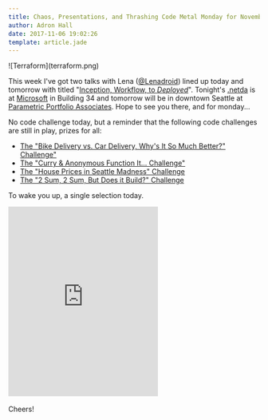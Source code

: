 ```yaml
---
title: Chaos, Presentations, and Thrashing Code Metal Monday for November, 6th 2017
author: Adron Hall
date: 2017-11-06 19:02:26
template: article.jade
---
```

<div class="image float-right">
    ![Terraform](terraform.png)
</div>

This week I've got two talks with Lena ([@Lenadroid](https://twitter.com/lenadroid)) lined up today and tomorrow with titled "[Inception, Workflow, to $Deployed$](http://blog.adron.me/talks/inception-workflow-deployed/)". Tonight's [.netda](https://www.meetup.com/NET-Developers-Association-Eastside/events/242573024/) is at [Microsoft](https://www.microsoft.com) in Building 34 and tomorrow will be in downtown Seattle at [Parametric Portfolio Associates](https://www.meetup.com/NET-Developers-Association-Westside/events/242573016/). Hope to see you there, and for monday...

<span class="more"></span>

No code challenge today, but a reminder that the following code challenges are still in play, prizes for all:

* [The "Bike Delivery vs. Car Delivery, Why's It So Much Better?" Challenge"](/articles/thrashing-code-metal-monday-10-30-2017/)
* [The "Curry & Anonymous Function It... Challenge"](/articles/thrashing-code-metal-monday-10-23-2017/)
* [The "House Prices in Seattle Madness" Challenge](/articles/thrashing-code-metal-monday-10-16-2017/)
* [The "2 Sum, 2 Sum, But Does it Build?" Challenge](/articles/thrashing-code-metal-monday-10-09-2017/)

To wake you up, a single selection today.

<iframe src="https://embed.spotify.com/?uri=spotify%3Atrack%3A5H2Fhi4c89jNCkcmbCMihq" width="300" height="380" frameborder="0" allowtransparency="true"></iframe>

Cheers!

